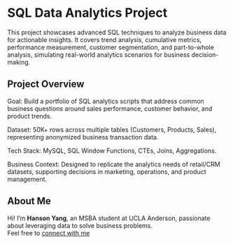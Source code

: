 # SQL Data Analytics Project
This project showcases advanced SQL techniques to analyze business data for actionable insights.
It covers trend analysis, cumulative metrics, performance measurement, customer segmentation, and part-to-whole analysis, simulating real-world analytics scenarios for business decision-making.

## Project Overview
Goal: Build a portfolio of SQL analytics scripts that address common business questions around sales performance, customer behavior, and product trends.

Dataset: 50K+ rows across multiple tables (Customers, Products, Sales), representing anonymized business transaction data.

Tech Stack: MySQL, SQL Window Functions, CTEs, Joins, Aggregations.

Business Context: Designed to replicate the analytics needs of retail/CRM datasets, supporting decisions in marketing, operations, and product management.

## About Me

Hi! I’m **Hanson Yang**, an MSBA student at UCLA Anderson, passionate about leveraging data to solve business problems.  
Feel free to [connect with me](https://www.linkedin.com/in/hansony)

